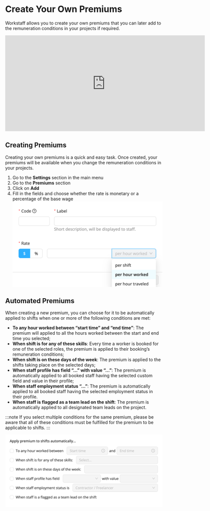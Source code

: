 # Create Your Own Premiums 

Workstaff allows you to create your own premiums that you can later add to the remuneration conditions in your projects if required.

<iframe width="640" height="307" src="https://www.loom.com/embed/810321ab75c74f629e88648cd95e78d1" frameborder="0" webkitallowfullscreen mozallowfullscreen allowfullscreen></iframe>

## Creating Premiums
Creating your own premiums is a quick and easy task. Once created, your premiums will be available when you change the remuneration conditions in your projects.
1. Go to the **Settings** section in the main menu
2. Go to the **Premiums** section
3. Click on **Add**
4. Fill in the fields and choose whether the rate is monetary or a percentage of the base wage
![Premiums.png](Images/Premiums.png)

## Automated Premiums 

When creating a new premium, you can choose for it to be automatically applied to shifts when one or more of the following conditions are met:

- **To any hour worked between “start time” and “end time”**: The premium will applied to all the hours worked between the start and end time you selected;
- **When shift is for any of these skills**: Every time a worker is booked for one of the selected roles, the premium is applied to their booking’s remuneration conditions;
- **When shift is on these days of the week**: The premium is applied to the shifts taking place on the selected days;
- **When staff profile has field “…” with value “…”**: The premium is automatically applied to all booked staff having the selected custom field and value in their profile;
- **When staff employment status “…”**: The premium is automatically applied to all booked staff having the selected employment status in their profile.
- **When staff is flagged as a team lead on the shift**: The premium is automatically applied to all designated team leads on the project. 

:::note
If you select multiple conditions for the same premium, please be aware that all of these conditions must be fulfilled for the premium to be applicable to shifts.
:::

![Automated premium](Images/automated-premium.png)